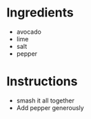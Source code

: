 # Ingredients
- avocado
- lime
- salt
- pepper
# Instructions
- smash it all together
- Add pepper generously
